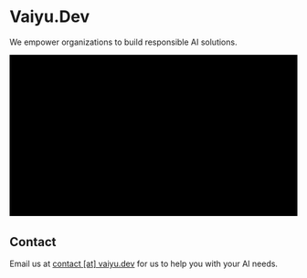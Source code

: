 # Vaiyu.Dev

We empower organizations to build responsible AI solutions.

<picture>
 <img alt="Light mode." src="https://raw.githubusercontent.com/Vaiyu-Dev/website/main/docs/intro.gif">
</picture>

## Contact

Email us at [contact [at] vaiyu.dev](mailto:contact@vaiyu.dev) for us to help you with your AI needs.

